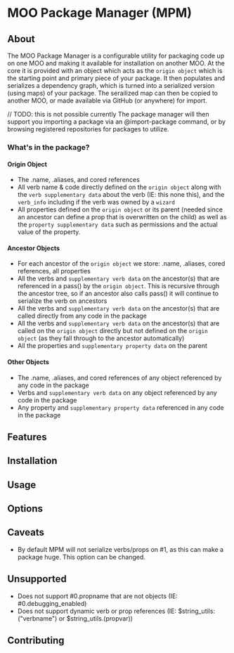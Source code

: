 # MOO Package Manager (MPM)

## About
The MOO Package Manager is a configurable utility for packaging code up on one MOO and making it available for installation on another MOO. At the core it is provided with an object which acts as the `origin object` which is the starting point and primary piece of your package. It then populates and serializes a dependency graph, which is turned into a serialized version (using maps) of your package. The serailized map can then be copied to another MOO, or made available via GitHub (or
anywhere) for import.

// TODO: this is not possible currently
The package manager will then support you importing a package via an @import-package command, or by browsing registered repositories for packages to utilize.

### What's in the package?

#### Origin Object
* The .name, .aliases, and cored references
* All verb name & code directly defined on the `origin object` along with the `verb supplementary data` about the verb (IE: this none this), and the `verb_info` including if the verb was owned by a `wizard`
* All properties defined on the `origin object` or its parent (needed since an ancestor can define a prop that is overwritten on the child) as well as the `property supplementary data` such as permissions and the actual value of the property.

#### Ancestor Objects
* For each ancestor of the `origin object` we store: .name, .aliases, cored references, all properties
* All the verbs and `supplementary verb data`  on the ancestor(s) that are referenced in a pass() by the `origin object`. This is recursive through the ancestor tree, so if an ancestor also calls pass() it will continue to serialize the verb on ancestors
* All the verbs and `supplementary verb data` on the ancestor(s) that are called directly from any code in the package
* All the verbs and `supplementary verb data`  on the ancestor(s) that are called on the `origin object` directly but not defined on the `origin object` (as they fall through to the ancestor automatically)
* All the properties and `supplementary property data` on the parent

#### Other Objects
* The .name, .aliases, and cored references of any object referenced by any code in the package
* Verbs and `supplementary verb data` on any object referenced by any code in the package
* Any property and `supplementary property data` referenced in any code in the package

## Features

## Installation

## Usage

## Options

## Caveats
* By default MPM will not serialize verbs/props on #1, as this can make a package huge. This option can be changed.

## Unsupported
* Does not support #0.propname that are not objects (IE: #0.debugging_enabled)
* Does not support dynamic verb or prop references (IE: $string_utils:("verbname") or $string_utils.(propvar))

## Contributing
